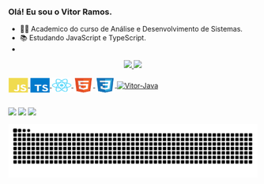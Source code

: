 ### Olá! Eu sou o Vitor Ramos.

- 👩‍💻 Academico do curso de Análise e Desenvolvimento de Sistemas.
- 📚 Estudando JavaScript e TypeScript.
- 
<div align="center">
  <a href="https://github.com/vitorraamos">
  <img height="180em" src="https://github-readme-stats.vercel.app/api?username=vitorraamos&show_icons=true&theme=github_dark&include_all_commits=true&count_private=true&border_radius=50"/>
  <img height="180em" src="https://github-readme-stats.vercel.app/api/top-langs/?username=vitorraamos&layout=default&langs_count=7&theme=github_dark&title_color=&border_radius=50"/>
</div>
<div style="display: inline_block"><br>
  <img align="center" alt="Vitor-Js" height="30" width="40" src="https://raw.githubusercontent.com/devicons/devicon/master/icons/javascript/javascript-plain.svg">
  <img align="center" alt="Vitor-Ts" height="30" width="40" src="https://raw.githubusercontent.com/devicons/devicon/master/icons/typescript/typescript-plain.svg">
  <img align="center" alt="Vitor-React" height="30" width="40" src="https://raw.githubusercontent.com/devicons/devicon/master/icons/react/react-original.svg">
  <img align="center" alt="Vitor-HTML" height="30" width="40" src="https://raw.githubusercontent.com/devicons/devicon/master/icons/html5/html5-original.svg">
  <img align="center" alt="Vitor-CSS" height="30" width="40" src="https://raw.githubusercontent.com/devicons/devicon/master/icons/css3/css3-original.svg">
  <img align="center" alt="Vitor-Java" height="30" width="40" src="https://cdn.jsdelivr.net/gh/devicons/devicon/icons/java/java-original.svg">
</div>
  
  ##
 
<div> 
 <a href="https://discordapp.com/users/801959728975708181" target="_blank"><img src="https://img.shields.io/badge/Discord-7289DA?style=for-the-badge&logo=discord&logoColor=white" target="_blank"></a> 
  <a href = "mailto:vitor.raamos@gmail.com"><img src="https://img.shields.io/badge/Gmail-D14836?style=for-the-badge&logo=gmail&logoColor=white" target="_blank"></a>
  <a href="https://www.linkedin.com/in/vitorraamos" target="_blank"><img src="https://img.shields.io/badge/-LinkedIn-%230077B5?style=for-the-badge&logo=linkedin&logoColor=white" target="_blank"></a> 
 
  ![Snake animation](https://github.com/vitorraamos/vitorraamos/blob/output/github-contribution-grid-snake.svg)
 
</div>
